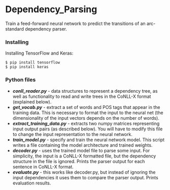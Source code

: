 # Dependency_Parsing

Train a feed-forward neural network to predict the transitions of an arc-standard dependency parser. 

### Installing

Installing TensorFlow and Keras: 
```
$ pip install tensorflow
$ pip install keras
```
### Python files
* ***conll_reader.py*** - data structures to represent a dependency tree, as well as functionality to read and write trees in the CoNLL-X format (explained below). 
* ***get_vocab.py*** - extract a set of words and POS tags that appear in the training data. This is necessary to format the input to the neural net (the dimensionality of the input vectors depends on the number of words). 
* ***extract_training_data.py*** - extracts two numpy matrices representing input output pairs (as described below). You will have to modify this file to change the input representation to the neural network. 
* ***train_model.py*** - specify and train the neural network model. This script writes a file containing the model architecture and trained weights. 
* ***decoder.py*** - uses the trained model file to parse some input. For simplicity, the input is a CoNLL-X formatted file, but the dependency structure in the file is ignored. Prints the parser output for each sentence in CoNLL-X format. 
* ***evaluate.py*** - this works like decoder.py, but instead of ignoring the input dependencies it uses them to compare the parser output. Prints evaluation results. 
